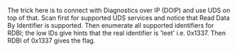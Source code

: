 The trick here is to connect with Diagnostics over IP (DOIP) and use UDS on top of that. Scan first for supported UDS services and notice that Read Data By Identifier is supported. Then enumerate all supported identifiers for RDBI; the low IDs give hints that the real identifier is 'leet' i.e. 0x1337. Then RDBI of 0x1337 gives the flag.